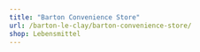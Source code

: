 ```yaml
---
title: "Barton Convenience Store"
url: /barton-le-clay/barton-convenience-store/
shop: Lebensmittel
---
```

